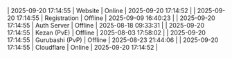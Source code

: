 | 2025-09-20 17:14:55 | Website | Online | 2025-09-20 17:14:52 |
| 2025-09-20 17:14:55 | Registration | Offline | 2025-09-09 16:40:23 |
| 2025-09-20 17:14:55 | Auth Server | Offline | 2025-08-18 09:33:31 |
| 2025-09-20 17:14:55 | Kezan (PvE) | Offline | 2025-08-03 17:58:02 |
| 2025-09-20 17:14:55 | Gurubashi (PvP) | Offline | 2025-08-23 21:44:06 |
| 2025-09-20 17:14:55 | Cloudflare | Online | 2025-09-20 17:14:52 |
